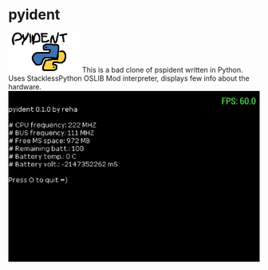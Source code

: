 # pyident
![ICON0](https://raw.githubusercontent.com/rreha/pyident/main/ICON0.png)
This is a bad clone of pspident written in Python. Uses StacklessPython OSLIB Mod interpreter, displays few info about the hardware.
![screenshot](https://raw.githubusercontent.com/rreha/pyident/main/screenshot2.jpg)
